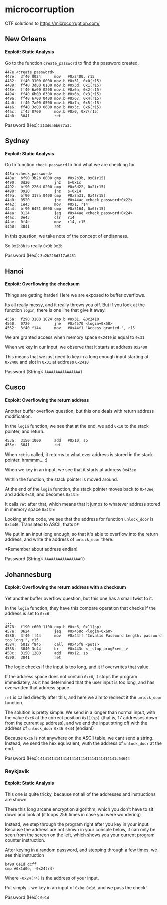 # microcorruption
CTF solutions to https://microcorruption.com/

## New Orleans

#### Exploit: Static Analysis

Go to the function `create_password` to find the password created.

```
447e <create_password>
447e:  3f40 0024      mov	#0x2400, r15
4482:  ff40 3100 0000 mov.b	#0x31, 0x0(r15)
4488:  ff40 3d00 0100 mov.b	#0x3d, 0x1(r15)
448e:  ff40 6a00 0200 mov.b	#0x6a, 0x2(r15)
4494:  ff40 6b00 0300 mov.b	#0x6b, 0x3(r15)
449a:  ff40 6700 0400 mov.b	#0x67, 0x4(r15)
44a0:  ff40 7a00 0500 mov.b	#0x7a, 0x5(r15)
44a6:  ff40 3c00 0600 mov.b	#0x3c, 0x6(r15)
44ac:  cf43 0700      mov.b	#0x0, 0x7(r15)
44b0:  3041           ret
```

Password (Hex): `313d6a6b677a3c`

## Sydney

#### Exploit: Static Analysis

Go to function `check_password` to find what we are checking for.

```
448a <check_password>
448a:  bf90 3b2b 0000 cmp	#0x2b3b, 0x0(r15)
4490:  0d20           jnz	$+0x1c
4492:  bf90 226d 0200 cmp	#0x6d22, 0x2(r15)
4498:  0920           jnz	$+0x14
449a:  bf90 317a 0400 cmp	#0x7a31, 0x4(r15)
44a0:  0520           jne	#0x44ac <check_password+0x22>
44a2:  1e43           mov	#0x1, r14
44a4:  bf90 6451 0600 cmp	#0x5164, 0x6(r15)
44aa:  0124           jeq	#0x44ae <check_password+0x24>
44ac:  0e43           clr	r14
44ae:  0f4e           mov	r14, r15
44b0:  3041           ret
```

In this question, we take note of the concept of endianness.

So `0x2b3b` is really `0x3b` `0x2b`

Password (Hex): `3b2b226d317a6451`

## Hanoi

#### Exploit: Overflowing the checksum

Things are getting harder! Here we are exposed to buffer overflows.

Its all really messy, and it really throws you off. But if you look at the function `login`, there is one line that give it away.

```
455a:  f290 3100 1024 cmp.b	#0x31, &0x2410
4560:  0720           jne	#0x4570 <login+0x50>
4562:  3f40 f144      mov	#0x44f1 "Access granted.", r15
```

We are granted access when memory space `0x2410` is equal to `0x31`

When we key in our input, we observe that it starts at address `0x2400`

This means that we just need to key in a long enough input starting at `0x2400` and slot in `0x31` at address `0x2410`

Password (String): `AAAAAAAAAAAAAAAA1`

## Cusco

#### Exploit: Overflowing the return address

Another buffer overflow question, but this one deals with return address modification.

In the `login` function, we see that at the end, we add `0x10` to the stack pointer, and return.

```
453a:  3150 1000      add	#0x10, sp
453e:  3041           ret
```

When `ret` is called, it returns to what ever address is stored in the stack pointer. hmmmm... :)

When we key in an input, we see that it starts at address `0x43ee`

Within the function, the stack pointer is moved around.

At the end of the `login` function, the stack pointer moves back to `0x43ee`, and adds `0x10`, and becomes `0x43fe`

It calls `ret` after that, which means that it jumps to whatever address stored in memory space `0x43fe`

Looking at the code, we see that the address for function `unlock_door` is `0x4446`. Translated to ASCII, thats `DF`

We put in an input long enough, so that it's able to overflow into the return address, and write the address of `unlock_door` there.

*Remember about address endian!

Password (String): `AAAAAAAAAAAAAAAAFD`

## Johannesburg

#### Exploit: Overflowing the return address with a checksum

Yet another buffer overflow question, but this one has a small twist to it.

In the `login` function, they have this compare operation that checks if the address is set to `0xc6`

```
...
4578:  f190 c600 1100 cmp.b	#0xc6, 0x11(sp)
457e:  0624           jeq	#0x458c <login+0x60>
4580:  3f40 ff44      mov	#0x44ff "Invalid Password Length: password too long.", r15
4584:  b012 f845      call	#0x45f8 <puts>
4588:  3040 3c44      br	#0x443c <__stop_progExec__>
458c:  3150 1200      add	#0x12, sp
4590:  3041           ret
```

The logic checks if the input is too long, and it if overwrites that value.

If the address space does not contain `0xc6`, it stops the program immediately, as it has determined that the user input is too long, and has overwritten that address space.

`ret` is called directly after this, and here we aim to redirect it the `unlock_door` function.

The solution is pretty simple: We send in a longer than normal input, with the value `0xc6` at the correct position `0x11(sp)` (that is, 17 addresses down from the current `sp` address), and we end the input string off with the address of `unlock_door` `0x46 0x44` (endian!)

Because `0xc6` is not anywhere on the ASCII table, we cant send a string. Instead, we send the hex equivalent, wuth the address of `unlock_door` at the end.

Password (Hex): `4141414141414141414141414141414141c64644`

### Reykjavik

#### Exploit: Static Analysis

This one is quite tricky, because not all of the addresses and instructions are shown.

There this long arcane encryption algorithm, which you don't have to sit down and look at (it loops 256 times in case you were wondering)

Instead, we step through the program right after you key in your input. Because the address are not shown in your console below, it can only be seen from the screen on the left, which shows you your current program counter instruction.

After keying in a random password, and stepping through a few times, we see this instruction

```
b490 0e1d dcff
cmp #0x1d0e, -0x24(r4)
```

Where `-0x24(r4)` is the address of your input.

Put simply... we key in an input of `0x0e 0x1d`, and we pass the check!

Password (Hex): `0e1d`
